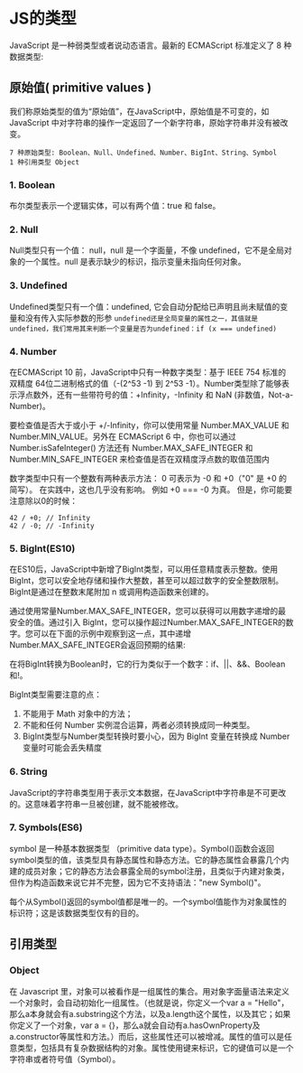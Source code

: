 # JS的类型

JavaScript 是一种弱类型或者说动态语言。最新的 ECMAScript 标准定义了 8 种数据类型:

## 原始值( primitive values )

我们称原始类型的值为“原始值”，在JavaScript中，原始值是不可变的，如JavaScript 中对字符串的操作一定返回了一个新字符串，原始字符串并没有被改变。

```[js]
7 种原始类型: Boolean、Null、Undefined、Number、BigInt、String、Symbol
1 种引用类型 Object
```

### 1. Boolean

布尔类型表示一个逻辑实体，可以有两个值：true 和 false。

### 2. Null

Null类型只有一个值： null，null 是一个字面量，不像 undefined，它不是全局对象的一个属性。null 是表示缺少的标识，指示变量未指向任何对象。

### 3. Undefined

Undefined类型只有一个值：undefined, 它会自动分配给已声明且尚未赋值的变量和没有传入实际参数的形参
```undefined还是全局变量的属性之一，其值就是undefined，我们常用其来判断一个变量是否为undefined：if (x === undefined)```

### 4. Number

在ECMAScript 10 前，JavaScript中只有一种数字类型：基于 IEEE 754 标准的双精度 64位二进制格式的值（-(2^53 -1) 到 2^53 -1）。Number类型除了能够表示浮点数外，还有一些带符号的值：+Infinity，-Infinity 和 NaN (非数值，Not-a-Number)。

要检查值是否大于或小于 +/-Infinity，你可以使用常量 Number.MAX_VALUE 和 Number.MIN_VALUE。另外在 ECMAScript 6 中，你也可以通过 Number.isSafeInteger() 方法还有 Number.MAX_SAFE_INTEGER 和 Number.MIN_SAFE_INTEGER 来检查值是否在双精度浮点数的取值范围内

数字类型中只有一个整数有两种表示方法： 0 可表示为 -0 和 +0（"0" 是 +0 的简写）。 在实践中，这也几乎没有影响。 例如 +0 === -0 为真。 但是，你可能要注意除以0的时候：

```[js]
42 / +0; // Infinity
42 / -0; // -Infinity
```

### 5. BigInt(ES10)

在ES10后，JavaScript中新增了BigInt类型，可以用任意精度表示整数。使用 BigInt，您可以安全地存储和操作大整数，甚至可以超过数字的安全整数限制。BigInt是通过在整数末尾附加 n 或调用构造函数来创建的。

通过使用常量Number.MAX_SAFE_INTEGER，您可以获得可以用数字递增的最安全的值。通过引入 BigInt，您可以操作超过Number.MAX_SAFE_INTEGER的数字。您可以在下面的示例中观察到这一点，其中递增Number.MAX_SAFE_INTEGER会返回预期的结果:

在将BigInt转换为Boolean时，它的行为类似于一个数字：if、||、&&、Boolean 和!。

BigInt类型需要注意的点：

1. 不能用于 Math 对象中的方法；
2. 不能和任何 Number 实例混合运算，两者必须转换成同一种类型。
3. BigInt类型与Number类型转换时要小心，因为 BigInt 变量在转换成 Number 变量时可能会丢失精度

### 6. String

JavaScript的字符串类型用于表示文本数据，在JavaScript中字符串是不可更改的。这意味着字符串一旦被创建，就不能被修改。

### 7. Symbols(ES6)

symbol 是一种基本数据类型 （primitive data type）。Symbol()函数会返回symbol类型的值，该类型具有静态属性和静态方法。它的静态属性会暴露几个内建的成员对象；它的静态方法会暴露全局的symbol注册，且类似于内建对象类，但作为构造函数来说它并不完整，因为它不支持语法："new Symbol()"。

每个从Symbol()返回的symbol值都是唯一的。一个symbol值能作为对象属性的标识符；这是该数据类型仅有的目的。

## 引用类型

### Object

在 Javascript 里，对象可以被看作是一组属性的集合。用对象字面量语法来定义一个对象时，会自动初始化一组属性。（也就是说，你定义一个var a = "Hello"，那么a本身就会有a.substring这个方法，以及a.length这个属性，以及其它；如果你定义了一个对象，var a = {}，那么a就会自动有a.hasOwnProperty及a.constructor等属性和方法。）而后，这些属性还可以被增减。属性的值可以是任意类型，包括具有复杂数据结构的对象。属性使用键来标识，它的键值可以是一个字符串或者符号值（Symbol）。
